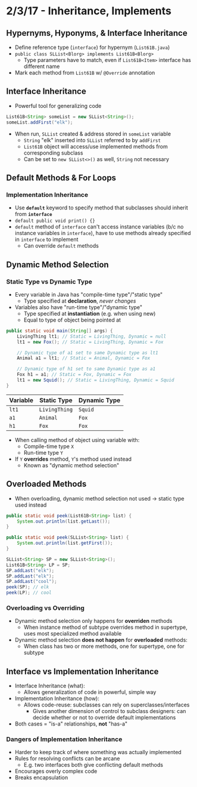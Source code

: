 # 2/3/17 - Inheritance, Implements

## Hypernyms, Hyponyms, & Interface Inheritance
* Define reference type (`interface`) for hypernym (`List61B.java`)
* `public class SLList<Blorg> implements List61B<Blorg>`
    * Type parameters have to match, even if `List61B<Item>` interface has different name
* Mark each method from `List61B` w/ `@Override` annotation

## Interface Inheritance
* Powerful tool for generalizing code

```java
List61B<String> someList = new SLList<String>();
someList.addFirst("elk");
```

* When run, `SLList` created & address stored in `someList` variable
    * `String` "elk" inserted into `SLList` referred to by `addFirst`
    * `List61B` object will access/use implemented methods from corresponding subclass
    * Can be set to `new SLList<>()` as well, `String` not necessary

## Default Methods & For Loops

### Implementation Inheritance
* Use **`default`** keyword to specify method that subclasses should inherit from **`interface`**
* `default public void print() {}`
* `default` method of `interface` can't access instance variables (b/c no instance variables in `interface`), have to use methods already specified in `interface` to implement
    * Can override `default` methods


## Dynamic Method Selection

### Static Type vs Dynamic Type
* Every variable in Java has "compile-time type"/"static type"
    * Type specified at **declaration**, *never changes*
* Variables also have "run-time type"/"dynamic type"
    * Type specified at **instantiation** (e.g. when using new)
    * Equal to type of object being pointed at

```java
public static void main(String[] args) {
    LivingThing lt1; // Static = LivingThing, Dynamic = null
    lt1 = new Fox(); // Static = LivingThing, Dynamic = Fox

    // Dynamic type of a1 set to same Dynamic type as lt1
    Animal a1 = lt1; // Static = Animal, Dynamic = Fox

    // Dynamic type of h1 set to same Dynamic type as a1
    Fox h1 = a1; // Static = Fox, Dynamic = Fox
    lt1 = new Squid(); // Static = LivingThing, Dynamic = Squid
}
```

Variable | Static Type | Dynamic Type
--- | --- | ---
`lt1` | `LivingThing` | `Squid`
`a1` | `Animal` | `Fox`
`h1` | `Fox` | `Fox`

* When calling method of object using variable with:
    * Compile-time type `X`
    * Run-time type `Y`
* If `Y` **overrides** method, `Y`'s method used instead
    * Known as "dynamic method selection"


## Overloaded Methods
* When overloading, dynamic method selection not used → static type used instead

```java
public static void peek(List61B<String> list) {
    System.out.println(list.getLast());
}

public static void peek(SLList<String> list) {
    System.out.println(list.getFirst());
}
```

```java
SLList<String> SP = new SLList<String>();
List61B<String> LP = SP;
SP.addLast("elk");
SP.addLast("elk");
SP.addLast("cool");
peek(SP); // elk
peek(LP); // cool
```

### Overloading vs Overriding
* Dynamic method selection only happens for **overriden** methods
     * When instance method of subtype overrides method in supertype, uses most specialized method available
* Dynamic method selection **does not happen** for **overloaded** methods:
    * When class has two or more methods, one for supertype, one for subtype


## Interface vs Implementation Inheritance
* Interface Inheritance (what):
    * Allows generalization of code in powerful, simple way
* Implementation Inheritance (how):
    * Allows code-reuse: subclasses can rely on superclasses/interfaces
        * Gives another dimension of control to subclass designers: can decide whether or not to override default implementations
* Both cases = "is-a" relationships, **not** "has-a"

### Dangers of Implementation Inheritance
* Harder to keep track of where something was actually implemented
* Rules for resolving conflicts can be arcane
    * E.g. two interfaces both give conflicting default methods
* Encourages overly complex code
* Breaks encapsulation
